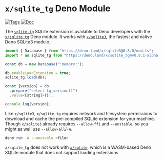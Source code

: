 <!--- Generated with the deno_generate_package.sh script, don't edit by hand! -->

# `x/sqlite_tg` Deno Module

[![Tags](https://img.shields.io/github/release/asg017/sqlite-tg)](https://github.com/asg017/sqlite-tg/releases)
[![Doc](https://doc.deno.land/badge.svg)](https://doc.deno.land/https/deno.land/x/sqlite-tg@0.0.1-alpha.6/mod.ts)

The [`sqlite-tg`](https://github.com/asg017/sqlite-tg) SQLite extension is available to Deno developers with the [`x/sqlite_tg`](https://deno.land/x/sqlite_tg) Deno module. It works with [`x/sqlite3`](https://deno.land/x/sqlite3), the fastest and native Deno SQLite3 module.

```js
import { Database } from "https://deno.land/x/sqlite3@0.8.0/mod.ts";
import * as sqlite_tg from "https://deno.land/x/sqlite_tg@v0.0.1-alpha.6/mod.ts";

const db = new Database(":memory:");

db.enableLoadExtension = true;
sqlite_tg.load(db);

const [version] = db
  .prepare("select tg_version()")
  .value<[string]>()!;

console.log(version);

```

Like `x/sqlite3`, `x/sqlite_tg` requires network and filesystem permissions to download and cache the pre-compiled SQLite extension for your machine. Though `x/sqlite3` already requires `--allow-ffi` and `--unstable`, so you might as well use `--allow-all`/`-A`.

```bash
deno run -A --unstable <file>
```

`x/sqlite_tg` does not work with [`x/sqlite`](https://deno.land/x/sqlite@v3.7.0), which is a WASM-based Deno SQLite module that does not support loading extensions.

